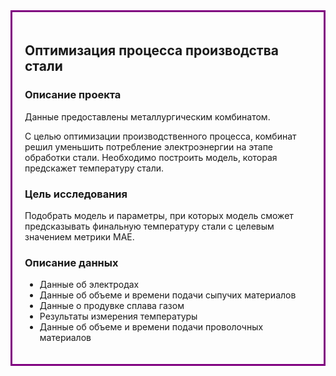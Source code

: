 <div style="border:solid purple 3px; padding: 20px"> <h2>Оптимизация процесса производства стали</h2>
    
### Описание проекта
    
Данные предоставлены металлургическим комбинатом.

С целью оптимизации производственного процесса, комбинат решил уменьшить потребление электроэнергии на этапе обработки стали. Необходимо построить модель, которая предскажет температуру стали.

### Цель исследования    

Подобрать модель и параметры, при которых модель сможет предсказывать финальную температуру стали с целевым значением метрики МАЕ.

### Описание данных

* Данные об электродах
* Данные об объеме и времени подачи сыпучих материалов
* Данные о продувке сплава газом
* Результаты измерения температуры
* Данные об объеме и времени подачи проволочных материалов
